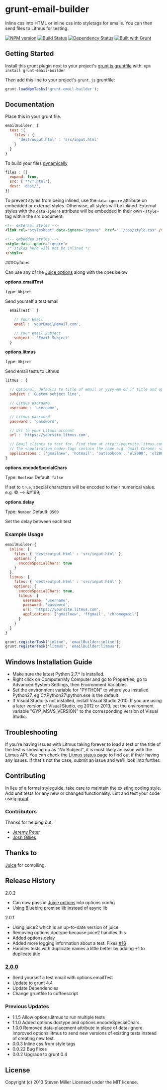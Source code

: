 # grunt-email-builder

Inline css into HTML or inline css into styletags for emails. You can then send files to Litmus for testing.

[![NPM version](https://badge.fury.io/js/grunt-email-builder.png)](http://badge.fury.io/js/grunt-email-builder) [![Build Status](https://travis-ci.org/yargalot/Email-Builder.svg?branch=master)](https://travis-ci.org/yargalot/Email-Builder) [![Dependency Status](https://gemnasium.com/yargalot/Email-Builder.png)](https://gemnasium.com/yargalot/Email-Builder) [![Built with Grunt](https://cdn.gruntjs.com/builtwith.png)](http://gruntjs.com/)

## Getting Started

Install this grunt plugin next to your project's [grunt.js gruntfile][getting_started] with: `npm install grunt-email-builder`

Then add this line to your project's `grunt.js` gruntfile:

```javascript
grunt.loadNpmTasks('grunt-email-builder');
```

[grunt]: http://gruntjs.com/
[getting_started]: http://gruntjs.com/getting-started



## Documentation

Place this in your grunt file.
```javascript
emailBuilder: {
  test :{
    files : {
      'dest/ouput.html' : 'src/input.html'
    }
  }
}
```

To build your files [dynamically](http://gruntjs.com/configuring-tasks#building-the-files-object-dynamically)
```javascript
files : [{
  expand: true,
  src: ['**/*.html'],
  dest: 'dest/',
}]
```

To prevent styles from being inlined, use the `data-ignore` attribute on embedded or external styles. Otherwise, all styles will be inlined. External styles with the `data-ignore` attribute will be embedded in their own `<style>` tag within the src document.
```html
<!-- external styles -->
<link rel="stylesheet" data-ignore="ignore"  href="../css/style.css" />

<!-- embedded styles -->
<style data-ignore="ignore">
 /* styles here will not be inlined */
</style>
```

###Options

Can use any of the [Juice options](https://github.com/andrewrk/juice#juicefilepath-options-callback) along with the ones below

**options.emailTest**

Type: ``Object``

Send yourself a test email

```javascript
  emailTest : {

    // Your Email
    email : 'yourEmail@email.com',

    // Your email Subject
    subject : 'Email Subject'
  }
```

**options.litmus**

Type: ``Object``

Send email tests to Litmus

```javascript
litmus : {

  // Optional, defaults to title of email or yyyy-mm-dd if title and options.subject not set
  subject : 'Custom subject line',

  // Litmus username
  username : 'username',

  // Litmus password
  password : 'password',

  // Url to your Litmus account
  url : 'https://yoursite.litmus.com',

  // Email clients to test for. Find them at http://yoursite.litmus.com/emails/clients.xml
  // The <application_code> tags contain the name e.g. Gmail Chrome: <application_code> chromegmailnew </application_code>
  applications : ['gmailnew', 'hotmail', 'outlookcom', 'ol2000', 'ol2002', 'ol2003', 'ol2007', 'ol2010','ol2011', 'ol2013', 'appmail6','iphone4', 'iphone5', 'ipad3']
}
```

**options.encodeSpecialChars**

Type: ```Boolean``` Default: ```false```

If set to ```true```, special characters will be encoded to their numerical value. e.g. © --> &amp;#169;

**options.delay**

Type: ```Number``` Default: ```3500```

Set the delay between each test

### Example Usage

```javascript
emailBuilder:{
  inline: {
    files: { 'dest/output.html' : 'src/input.html' },
    options: {
      encodeSpecialChars: true
    }
  },
  litmus: {
    files: { 'dest/output.html' : 'src/input.html' },
    options: {
      encodeSpecialChars: true,
      litmus: {
        username: 'username',
        password: 'password',
        url: 'https://yoursite.litmus.com',
        applications: ['gmailnew', 'ffgmail', 'chromegmail']
      }
    }
  }
}

grunt.registerTask('inline', 'emailBuilder:inline');
grunt.registerTask('litmus', 'emailBuilder:litmus');

```

## Windows Installation Guide
- Make sure the latest Python 2.7.* is installed.
- Right click on Computer/My Computer and go to Properties, go to Advanced System Settings, then Environment Variables.
- Set the environment variable for "PYTHON" to where you installed Python27, eg C:\Python27\python.exe is the default.
- If Visual Studio is not installed, install Visual Studio 2010. If you are using a later version of Visual Studio, eg 2012 or 2013, set the environment variable "GYP_MSVS_VERSION" to the corresponding version of Visual Studio.


## Troubleshooting

If you're having issues with Litmus taking forever to load a test or the title of the test is showing up as "No Subject", it is most likely an issue with the Litmus API. You can check the [Litmus status](http://status.litmus.com) page to find out if their having any issues. If that's not the case, submit an issue and we'll look into further. 

## Contributing
In lieu of a formal styleguide, take care to maintain the existing coding style. Add unit tests for any new or changed functionality. Lint and test your code using [grunt][grunt].

### Contributors
Thanks for helping out:
- [Jeremy Peter](https://github.com/jeremypeter)
- [Josh Gillies](https://github.com/joshgillies)

## Thanks to
[Juice](https://github.com/LearnBoost/juice) for compiling.

## Release History

2.0.2
- Can now pass in [Juice options](https://github.com/andrewrk/juice#juicefilepath-options-callback) into options config
- Using Bluebird promise lib instead of async lib

2.0.1
- Using juice2 which is an up-to-date version of juice
- Removing options.doctype because juice2 handles this
- Added options.delay
- Added more logging information about a test. Fixes [#16](https://github.com/yargalot/Email-Builder/issues/16)
- Handles tests with duplicate names a little better by adding +1 to duplicate title
  
### [2.0.0](https://github.com/yargalot/Email-Builder/issues?milestone=1&page=1&state=closed)
- Send yourself a test email with options.emailTest
- Update to grunt 4.4
- Update Dependencies
- Change gruntfile to coffeescript

### Previous Updates
- 1.1.5 Allow options.litmus to run multiple tests
- 1.1.0 Added options.doctype and options.encodeSpecialChars.
- 1.0.0 Removed data-placement attribute in place of data-ignore. Improved options.litmus to send new versions of existing tests instead of creating new test.
- 0.0.3 Inline css from style tags
- 0.0.22 Bug Fixes
- 0.0.2 Upgrade to grunt 0.4

## License
Copyright (c) 2013 Steven Miller
Licensed under the MIT license.
